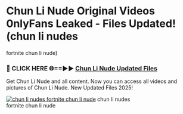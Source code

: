 # Chun Li Nude Original Videos 0nlyFans Leaked - Files Updated! (chun li nudes<br>
fortnite chun li nude)

<h3>🔴 CLICK HERE 🌐==►► <a href="https://tinyurl.com/2p9ay9w9" rel="nofollow">Chun Li Nude Updated Files</a></h3>

Get Chun Li Nude and all content. Now you can access all videos and pictures of Chun Li Nude. New Updated Files 2025!

[![chun li nudes<br>
fortnite chun li nude](https://i.imgur.com/KQgVmj3.gif)](https://tinyurl.com/2p9ay9w9)
chun li nudes<br>
fortnite chun li nude